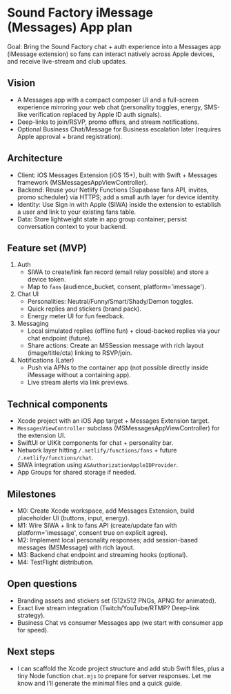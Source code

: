 # Sound Factory iMessage (Messages) App plan

Goal: Bring the Sound Factory chat + auth experience into a Messages app (iMessage extension) so fans can interact natively across Apple devices, and receive live-stream and club updates.

## Vision
- A Messages app with a compact composer UI and a full-screen experience mirroring your web chat (personality toggles, energy, SMS-like verification replaced by Apple ID auth signals).
- Deep-links to join/RSVP, promo offers, and stream notifications.
- Optional Business Chat/Message for Business escalation later (requires Apple approval + brand registration).

## Architecture
- Client: iOS Messages Extension (iOS 15+), built with Swift + Messages framework (MSMessagesAppViewController).
- Backend: Reuse your Netlify Functions (Supabase fans API, invites, promo scheduler) via HTTPS; add a small auth layer for device identity.
- Identity: Use Sign in with Apple (SIWA) inside the extension to establish a user and link to your existing fans table.
- Data: Store lightweight state in app group container; persist conversation context to your backend.

## Feature set (MVP)
1) Auth
   - SIWA to create/link fan record (email relay possible) and store a device token.
   - Map to `fans` (audience_bucket, consent, platform='imessage').
2) Chat UI
   - Personalities: Neutral/Funny/Smart/Shady/Demon toggles.
   - Quick replies and stickers (brand pack).
   - Energy meter UI for fun feedback.
3) Messaging
   - Local simulated replies (offline fun) + cloud-backed replies via your chat endpoint (future).
   - Share actions: Create an MSSession message with rich layout (image/title/cta) linking to RSVP/join.
4) Notifications (Later)
   - Push via APNs to the container app (not possible directly inside iMessage without a containing app).
   - Live stream alerts via link previews.

## Technical components
- Xcode project with an iOS App target + Messages Extension target.
- `MessagesViewController` subclass (MSMessagesAppViewController) for the extension UI.
- SwiftUI or UIKit components for chat + personality bar.
- Network layer hitting `/.netlify/functions/fans` + future `/.netlify/functions/chat`.
- SIWA integration using `ASAuthorizationAppleIDProvider`.
- App Groups for shared storage if needed.

## Milestones
- M0: Create Xcode workspace, add Messages Extension, build placeholder UI (buttons, input, energy).
- M1: Wire SIWA + link to fans API (create/update fan with platform='imessage', consent true on explicit agree).
- M2: Implement local personality responses; add session-based messages (MSMessage) with rich layout.
- M3: Backend chat endpoint and streaming hooks (optional).
- M4: TestFlight distribution.

## Open questions
- Branding assets and stickers set (512x512 PNGs, APNG for animated).
- Exact live stream integration (Twitch/YouTube/RTMP? Deep-link strategy).
- Business Chat vs consumer Messages app (we start with consumer app for speed).

## Next steps
- I can scaffold the Xcode project structure and add stub Swift files, plus a tiny Node function `chat.mjs` to prepare for server responses. Let me know and I’ll generate the minimal files and a quick guide.
